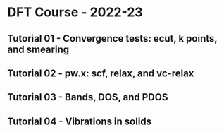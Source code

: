 # DFT Course - 2022-23
## Tutorial 01 - Convergence tests: ecut, k points, and smearing
## Tutorial 02 - pw.x: scf, relax, and vc-relax
## Tutorial 03 - Bands, DOS, and PDOS
## Tutorial 04 - Vibrations in solids
